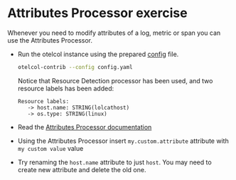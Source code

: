 # Attributes Processor exercise

Whenever you need to modify attributes of a log, metric or span you can use the Attributes Processor.

* Run the otelcol instance using the prepared [config](config.yaml) file.

  ```bash
  otelcol-contrib --config config.yaml
  ```
  Notice that Resource Detection processor has been used, and two resource labels has been added:

  ```text
  Resource labels:
     -> host.name: STRING(lolcathost)
     -> os.type: STRING(linux)
  ```

* Read the [Attributes Processor documentation](https://github.com/open-telemetry/opentelemetry-collector-contrib/tree/v0.51.0/processor/attributesprocessor)

* Using the Attributes Processor insert `my.custom.attribute` attribute with `my custom value` value

* Try renaming the `host.name` attribute to just `host`. You may need to create new attribute and delete the old one.

